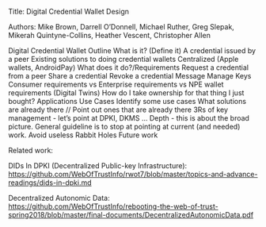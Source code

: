 Title: Digital Credential Wallet Design

Authors: Mike Brown, Darrell O’Donnell, Michael Ruther, Greg Slepak, Mikerah Quintyne-Collins, Heather Vescent, Christopher Allen

Digital Credential Wallet Outline
What is it? (Define it)
A credential issued by a peer
Existing solutions to doing credential wallets
Centralized (Apple wallets, AndroidPay)
What does it do?/Requirements
Request a credential from a peer
Share a credential
Revoke a credential
Message 
Manage Keys
Consumer requirements vs Enterprise requirements vs NPE wallet requirements (Digital Twins) 
How do I take ownership for that thing I just bought?
Applications
Use Cases
Identify some use cases
What solutions are already there // Point out ones that are already there
3Rs of key management - let’s point at DPKI, DKMS
…
Depth - this is about the broad picture. General guideline is to stop at pointing at current (and needed) work. Avoid useless Rabbit Holes
Future work


Related work:

DIDs In DPKI (Decentralized Public-key Infrastructure): https://github.com/WebOfTrustInfo/rwot7/blob/master/topics-and-advance-readings/dids-in-dpki.md

Decentralized Autonomic Data: https://github.com/WebOfTrustInfo/rebooting-the-web-of-trust-spring2018/blob/master/final-documents/DecentralizedAutonomicData.pdf


